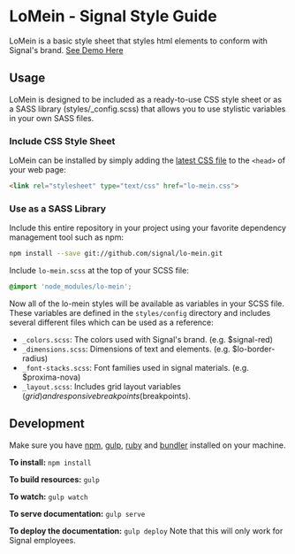 LoMein - Signal Style Guide
===========================

LoMein is a basic style sheet that styles html elements to conform with Signal's brand.  [See Demo Here](http://signal.github.io/lo-mein/)

Usage
-----

LoMein is designed to be included as a ready-to-use CSS style sheet or as a SASS library (styles/_config.scss) that allows you to use stylistic variables in your own SASS files.

### Include CSS Style Sheet

LoMein can be installed by simply adding the [latest CSS file](https://github.com/BrightTag/LoMein/releases/latest/) to the `<head>` of your web page:

```html
<link rel="stylesheet" type="text/css" href="lo-mein.css">
```

### Use as a SASS Library

Include this entire repository in your project using your favorite dependency management tool such as npm:

```bash
npm install --save git://github.com/signal/lo-mein.git
```

Include `lo-mein.scss` at the top of your SCSS file:

```scss
@import 'node_modules/lo-mein';
```

Now all of the lo-mein styles will be available as variables in your SCSS file. These variables are defined in the `styles/config` directory and includes several different files which can be used as a reference:

- `_colors.scss`: The colors used with Signal's brand. (e.g. $signal-red)
- `_dimensions.scss`: Dimensions of text and elements. (e.g. $lo-border-radius)
- `_font-stacks.scss`: Font families used in signal materials. (e.g. $proxima-nova)
- `_layout.scss`: Includes grid layout variables ($grid) and responsive breakpoints ($breakpoints).

Development
-----------

Make sure you have [npm](https://www.npmjs.com/), [gulp](http://gulpjs.com/), [ruby](https://www.ruby-lang.org/) and [bundler](http://bundler.io/) installed on your machine.

**To install:** `npm install`

**To build resources:** `gulp`

**To watch:** `gulp watch`

**To serve documentation:** `gulp serve`

**To deploy the documentation:** `gulp deploy` Note that this will only work for Signal employees.

